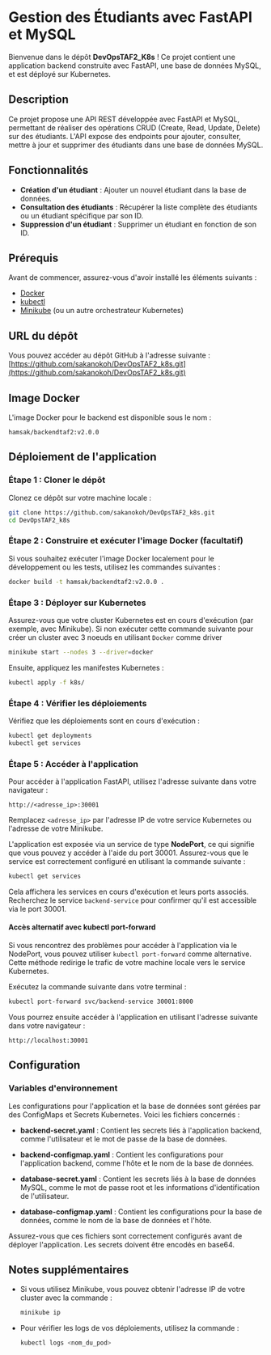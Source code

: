 # Gestion des Étudiants avec FastAPI et MySQL
Bienvenue dans le dépôt **DevOpsTAF2_K8s** ! Ce projet contient une application backend construite avec FastAPI, une base de données MySQL, et est déployé sur Kubernetes.

## Description

Ce projet propose une API REST développée avec FastAPI et MySQL, permettant de réaliser des opérations CRUD (Create, Read, Update, Delete) sur des étudiants. L'API expose des endpoints pour ajouter, consulter, mettre à jour et supprimer des étudiants dans une base de données MySQL.

## Fonctionnalités

- **Création d'un étudiant** : Ajouter un nouvel étudiant dans la base de données.
- **Consultation des étudiants** : Récupérer la liste complète des étudiants ou un étudiant spécifique par son ID.
- **Suppression d'un étudiant** : Supprimer un étudiant en fonction de son ID.

## Prérequis

Avant de commencer, assurez-vous d'avoir installé les éléments suivants :

- [Docker](https://www.docker.com/get-started)
- [kubectl](https://kubernetes.io/docs/tasks/tools/)
- [Minikube](https://minikube.sigs.k8s.io/docs/start/) (ou un autre orchestrateur Kubernetes)

## URL du dépôt

Vous pouvez accéder au dépôt GitHub à l'adresse suivante : [https://github.com/sakanokoh/DevOpsTAF2_k8s.git](https://github.com/sakanokoh/DevOpsTAF2_k8s.git)

## Image Docker

L'image Docker pour le backend est disponible sous le nom : 
```
hamsak/backendtaf2:v2.0.0
```

## Déploiement de l'application

### Étape 1 : Cloner le dépôt

Clonez ce dépôt sur votre machine locale :

```bash
git clone https://github.com/sakanokoh/DevOpsTAF2_k8s.git
cd DevOpsTAF2_k8s
```

### Étape 2 : Construire et exécuter l'image Docker (facultatif)

Si vous souhaitez exécuter l'image Docker localement pour le développement ou les tests, utilisez les commandes suivantes :

```bash
docker build -t hamsak/backendtaf2:v2.0.0 .
```

### Étape 3 : Déployer sur Kubernetes

Assurez-vous que votre cluster Kubernetes est en cours d'exécution (par exemple, avec Minikube).
Si non exécuter cette commande suivante pour créer un cluster avec 3 noeuds en utilisant `Docker` comme driver

```bash
minikube start --nodes 3 --driver=docker
```

Ensuite, appliquez les manifestes Kubernetes :

```bash
kubectl apply -f k8s/
```

### Étape 4 : Vérifier les déploiements

Vérifiez que les déploiements sont en cours d'exécution :

```bash
kubectl get deployments
kubectl get services
```

### Étape 5 : Accéder à l'application

Pour accéder à l'application FastAPI, utilisez l'adresse suivante dans votre navigateur :

```
http://<adresse_ip>:30001
```

Remplacez `<adresse_ip>` par l'adresse IP de votre service Kubernetes ou l'adresse de votre Minikube.


L'application est exposée via un service de type **NodePort**, ce qui signifie que vous pouvez y accéder à l'aide du port 30001. Assurez-vous que le service est correctement configuré en utilisant la commande suivante :

```bash
kubectl get services
```

Cela affichera les services en cours d'exécution et leurs ports associés. Recherchez le service `backend-service` pour confirmer qu'il est accessible via le port 30001.

#### Accès alternatif avec kubectl port-forward

Si vous rencontrez des problèmes pour accéder à l'application via le NodePort, vous pouvez utiliser `kubectl port-forward` comme alternative. Cette méthode redirige le trafic de votre machine locale vers le service Kubernetes.

Exécutez la commande suivante dans votre terminal :

```bash
kubectl port-forward svc/backend-service 30001:8000
```

Vous pourrez ensuite accéder à l'application en utilisant l'adresse suivante dans votre navigateur :

```
http://localhost:30001
```

## Configuration

### Variables d'environnement

Les configurations pour l'application et la base de données sont gérées par des ConfigMaps et Secrets Kubernetes. Voici les fichiers concernés :

- **backend-secret.yaml** : Contient les secrets liés à l'application backend, comme l'utilisateur et le mot de passe de la base de données.
  
- **backend-configmap.yaml** : Contient les configurations pour l'application backend, comme l'hôte et le nom de la base de données.

- **database-secret.yaml** : Contient les secrets liés à la base de données MySQL, comme le mot de passe root et les informations d'identification de l'utilisateur.

- **database-configmap.yaml** : Contient les configurations pour la base de données, comme le nom de la base de données et l'hôte.

Assurez-vous que ces fichiers sont correctement configurés avant de déployer l'application. Les secrets doivent être encodés en base64.

## Notes supplémentaires

- Si vous utilisez Minikube, vous pouvez obtenir l'adresse IP de votre cluster avec la commande :

  ```bash
  minikube ip
  ```

- Pour vérifier les logs de vos déploiements, utilisez la commande :

  ```bash
  kubectl logs <nom_du_pod>
  ```
